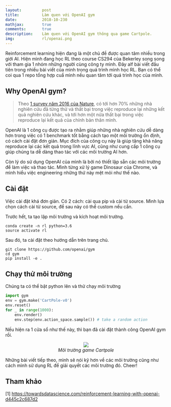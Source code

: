 ```yaml
---
layout:         post
title:          Làm quen với OpenAI gym
date:           2018-10-230
mathjax:        true
comments:       true
description:    Làm quen với OpenAI gym thông qua game Cartpole.
img:            rl/openai.png
---
```


Reinforcement learning hiện đang là một chủ đề được quan tâm nhiều trong giới AI. Hiện mình đang học RL theo course CS294 của Bekerley song song với tham gia 1 nhóm những người cùng công ty mình. Đây alf bài viết đầu tiên trong nhiều bài viết của mình trong quá trình mình học RL. Bạn có thể coi qua 1 repo tổng hợp cuẩ mình nếu quan tâm tới quá trình học của mình.

## Why OpenAI gym?

> Theo [1 survey năm 2016 của Nature](https://www.nature.com/news/1-500-scientists-lift-the-lid-on-reproducibility-1.19970
), có tới hơn 70% những nhà nghiên cứu đã từng thử và thất bại trong việc reproduce lại những kết quả nghiên cứu khác, và tới hơn một nửa thất bại trong việc reproduce lại kết quả của chính bản thân mình.

OpenAI là 1 công cụ được tạo ra nhằm giúp những nhà nghiên cứu dễ dàng hơn trong việc có 1 benchmark tốt bằng cách tạo một môi trường ổn định, có cách cài đặt đơn giản. Mục đích của công cụ này là giúp tăng khả năng reproduce lại các kết quả trong lĩnh vực AI, cũng như cung cấp 1 công cụ giúp chúng ta dễ dàng thao tác với các môi trường AI hơn.

Còn lý do sử dụng OpenAI của mình là bởi nó thiết lập sẵn các môi trường để làm việc và thao tác. Mình từng xử lý game Dinosaur của Chrome, và mình hiểu việc engineering những thứ này mệt mỏi như thế nào.

## Cài đặt

Việc cài đặt khá đơn giản. Có 2 cách: cài qua pip và cài từ source. Mình lựa chọn cách cài từ source, để sau này có thể custom nếu cần.

Trước hết, ta tạo lập môi trường và kích hoạt môi trường.

```
conda create -n rl python=3.6
source activate rl
```

Sau đó, ta cài đặt theo hướng dẫn trên trang chủ.

```
git clone https://github.com/openai/gym
cd gym
pip install -e .
```

## Chạy thử môi trường

Chúng ta có thể bật python lên và thử chạy môi trường

```py
import gym
env = gym.make('CartPole-v0')
env.reset()
for _ in range(1000):
    env.render()
    env.step(env.action_space.sample()) # take a random action
```

Nếu hiện ra 1 cửa sổ như thế này, thì bạn đã cài đặt thành công OpenAI gym rồi.

<p align="center">
  <img src="https://Tulip4attoo.github.io/assets/img/rl/cartpole.gif"><br>
  <i>Môi trường game Cartpole
</i>
</p>

Những bài viết tiếp theo, mình sẽ nói kỹ hơn về các môi trường cũng như cách mình sử dụng RL để giải quyết các môi trường đó. Cheer!

## Tham khảo

[1] https://towardsdatascience.com/reinforcement-learning-with-openai-d445c2c687d2